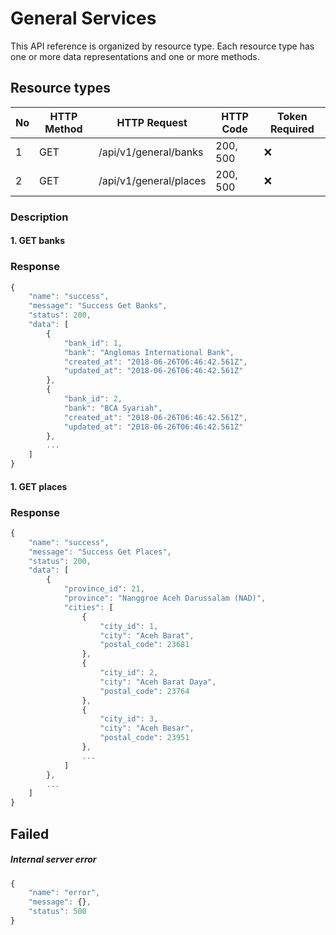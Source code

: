 # General Services

This API reference is organized by resource type. Each resource type has one or more data representations and one or more methods.

## Resource types

| No | HTTP Method | HTTP Request           | HTTP Code | Token Required     |
|----|-------------|------------------------|-----------|--------------------|
| 1  | GET         | /api/v1/general/banks  | 200, 500  | :x:                |
| 2  | GET         | /api/v1/general/places | 200, 500  | :x:                |

### Description

#### 1. GET banks
### Response
```javascript
{
    "name": "success",
    "message": "Success Get Banks",
    "status": 200,
    "data": [
        {
            "bank_id": 1,
            "bank": "Anglomas International Bank",
            "created_at": "2018-06-26T06:46:42.561Z",
            "updated_at": "2018-06-26T06:46:42.561Z"
        },
        {
            "bank_id": 2,
            "bank": "BCA Syariah",
            "created_at": "2018-06-26T06:46:42.561Z",
            "updated_at": "2018-06-26T06:46:42.561Z"
        },
        ...
    ]
}
```

#### 1. GET places
### Response
```javascript
{
    "name": "success",
    "message": "Success Get Places",
    "status": 200,
    "data": [
        {
            "province_id": 21,
            "province": "Nanggroe Aceh Darussalam (NAD)",
            "cities": [
                {
                    "city_id": 1,
                    "city": "Aceh Barat",
                    "postal_code": 23681
                },
                {
                    "city_id": 2,
                    "city": "Aceh Barat Daya",
                    "postal_code": 23764
                },
                {
                    "city_id": 3,
                    "city": "Aceh Besar",
                    "postal_code": 23951
                },
                ...
            ]
        },
        ...
    ]
}
```

## Failed
##### Internal server error
```javascript
{
    "name": "error",
    "message": {},
    "status": 500
}
```
